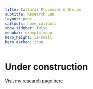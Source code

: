 ```yaml
---
title: Cultural Processes & Groups
subtitle: Research Lab
layout: page
callouts: home_callouts
show_sidebar: false
menubar: example_menu
hero_height: is-small
hero_darken: true
---
```


# Under construction

[Visit my research page here](https://www.researchgate.net/profile/Giovanni_Travaglino)

